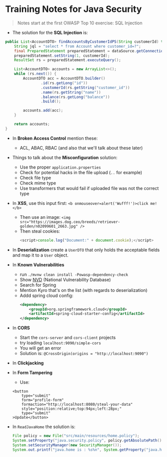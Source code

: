 # Training Notes for Java Security

> Notes start at the first OWASP Top 10 exercise: SQL Injection

- The solution for the **SQL Injection** is:

```java
public List<AccountDTO> findAccountsByCustomerIdPS(String customerId) throws SQLException {
    String jql = "select * from Account where customer_id=?";
    final PreparedStatement preparedStatement = dataSource.getConnection().prepareStatement(jql);
    preparedStatement.setString(1, customerId);
    ResultSet rs = preparedStatement.executeQuery();

    List<AccountDTO> accounts = new ArrayList<>();
    while (rs.next()) {
        AccountDTO acc = AccountDTO.builder()
                .id(rs.getLong("id"))
                .customerId(rs.getString("customer_id"))
                .name(rs.getString("name"))
                .balance(rs.getLong("balance"))
                .build();

        accounts.add(acc);
    }

    return accounts;
}
```

- In **Broken Access Control** mention these:
    - ACL, ABAC, RBAC (and also that we'll talk about these later) 

- Things to talk about the **Misconfiguration** solution:
    - Use the proper `application.properties`
    - Check for potential hacks in the file upload (`..` for example)
    - Check file type
    - Check mime type
    - Use transformers that would fail if uploaded file was not the correct type

- In **XSS**, use this input first: `<b onmouseover=alert('Wufff!')>click me!</b>`
    - Then use an image: `<img src="https://images.dog.ceo/breeds/retriever-golden/n02099601_2663.jpg" />`
    - Then steal cookies:
        ```javascript
        <script>console.log("Document:" + document.cookie);</script>
        ```
- In **Deserialization** create a `UserDTO` that only holds the acceptable fields and map it to a `User` object.
- In **Known Vulnerabilities**
    - run `./mvnw clean install -Powasp-dependency-check`
    - Show [NVD](https://nvd.nist.gov/) (National Vulnerability Database)
    - Search for Spring
    - Mention Kyro that's on the list (with regards to deserialization)
    - Addd spring cloud config:
      ```xml
      <dependency>
          <groupId>org.springframework.cloud</groupId>
          <artifactId>spring-cloud-starter-config</artifactId>
      </dependency>
      ```
- In **CORS** 
    - Start the `cors-server` and `cors-client` projects
    - try loading `localhost:9090/simple-cors`
    - You will get an error
    - Solution is: `@CrossOrigin(origins = "http://localhost:9090")`
- In **Clickjacking**
- In **Form Tampering**
    - Use: 
    ```
    <button 
        type="submit" 
        form="profile-form"
        formaction="http://localhost:8080/steal-your-data"
        style="position:relative;top:94px;left:28px;"
        type="submit"
    >Update</button>
    ```
- In `ReadJavaHome` the solution is:
  ```java
  File policy = new File("src/main/resources/home.policy");
  System.setProperty("java.security.policy", policy.getAbsolutePath());
  System.setSecurityManager(new SecurityManager());
  System.out.printf("java.home is : %s%n", System.getProperty("java.home"));
  ```